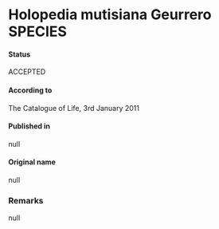 # Holopedia mutisiana Geurrero SPECIES

#### Status
ACCEPTED

#### According to
The Catalogue of Life, 3rd January 2011

#### Published in
null

#### Original name
null

### Remarks
null